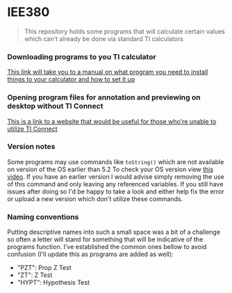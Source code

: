 # IEE380
> This repository holds some programs that will calculate certain values which can't already be done via standard TI calculators

### Downloading programs to you TI calculator

[This link will take you to a manual on what program you need to install things to your calculator and how to set it up](https://education.ti.com/en/product-resources/download#:~:text=Next%2C%20you'll%20need%20TI,Don't%20have%20it%20yet%3F)

### Opening program files for annotation and previewing on desktop without TI Connect

[This is a link to a website that would be useful for those who're unable to utilize TI Connect](https://www.cemetech.net/sc/)

### Version notes
  Some programs may use commands like ``toString()`` which are not available on version of the OS earlier than 5.2
  To check your OS version view [this video](https://www.youtube.com/watch?v=SIN1ESNRMfc).
  If you have an earlier version I would advise simply removing the use of this command and only leaving any referenced variables.
  If you still have issues after doing so I'd be happy to take a look and either help fix the error or upload a new version which don't utilize these commands.

  
### Naming conventions
  Putting descriptive names into such a small space was a bit of a challenge so often a letter will stand for something that will be indicative of the 
  programs function. I've established the common ones bellow to avoid confusion (I'll update this as programs are added as well):
  * "PZT": Prop Z Test
  * "ZT": Z Test
  * "HYPT": Hypothesis Test
